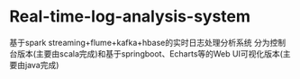 # Real-time-log-analysis-system
基于spark streaming+flume+kafka+hbase的实时日志处理分析系统
分为控制台版本(主要由scala完成)和基于springboot、Echarts等的Web UI可视化版本(主要由java完成)
